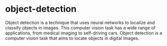# object-detection
Object detection is a technique that uses neural networks to localize and classify objects in images. This computer vision task has a wide range of applications, from medical imaging to self-driving cars. Object detection is a computer vision task that aims to locate objects in digital images.
